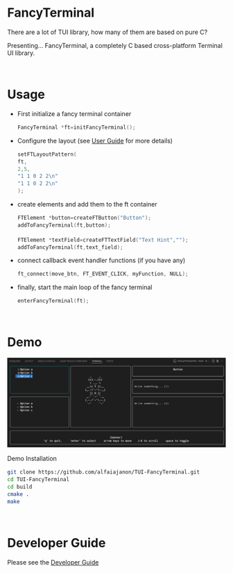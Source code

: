 # FancyTerminal
There are a lot of TUI library, how many of them are based on pure C?

Presenting... 
FancyTerminal, 
a completely C based cross-platform Terminal UI library.

<br>


# Usage

- First initialize a fancy terminal container
    
    ```c    
    FancyTerminal *ft=initFancyTerminal();
    ```
- Configure the layout (see [User Guide](./docs/UserGuide.md) for more details)
    
    ```c
    setFTLayoutPattern(
    ft,
    2,5,
    "1 1 0 2 2\n"
    "1 1 0 2 2\n"
    );
    ```
- create elements and add them to the ft container

    ```c
    FTElement *button=createFTButton("Button");                            
    addToFancyTerminal(ft,button);

    FTElement *textField=createFTTextField("Text Hint","");    
    addToFancyTerminal(ft,text_field);
    ```
- connect callback event handler functions (if you have any)
    
    ```c
    ft_connect(move_btn, FT_EVENT_CLICK, myFunction, NULL);
    ```
- finally, start the main loop of the fancy terminal

    ```c
    enterFancyTerminal(ft);
    ```
<br>


# Demo 

![Demo Image](demo.png)

Demo Installation

```bash
git clone https://github.com/alfaiajanon/TUI-FancyTerminal.git
cd TUI-FancyTerminal
cd build
cmake .
make
```
<br>


# Developer Guide

Please see the [Developer Guide](./docs/DeveloperGuide.md)